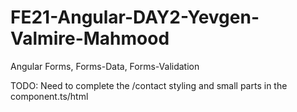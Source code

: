 # FE21-Angular-DAY2-Yevgen-Valmire-Mahmood
Angular Forms, Forms-Data, Forms-Validation

TODO: Need to complete the /contact styling and small parts in the component.ts/html
